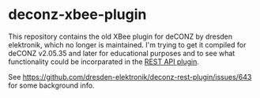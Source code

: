 # deconz-xbee-plugin

This repository contains the old XBee plugin for deCONZ by dresden elektronik, which no longer is maintained.  I'm trying to get it compiled for deCONZ v2.05.35 and later for educational purposes and to see what functionality could be incorparated in the [REST API plugin](https://github.com/dresden-elektronik/deconz-rest-plugin).

See https://github.com/dresden-elektronik/deconz-rest-plugin/issues/643 for some background info.
